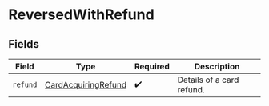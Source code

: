# ReversedWithRefund


## Fields

| Field                                                                 | Type                                                                  | Required                                                              | Description                                                           |
| --------------------------------------------------------------------- | --------------------------------------------------------------------- | --------------------------------------------------------------------- | --------------------------------------------------------------------- |
| `refund`                                                              | [CardAcquiringRefund](../../models/components/CardAcquiringRefund.md) | :heavy_check_mark:                                                    | Details of a card refund.                                             |